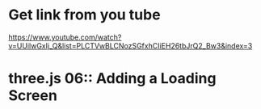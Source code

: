 # Get link from you tube
https://www.youtube.com/watch?v=UUilwGxIj_Q&list=PLCTVwBLCNozSGfxhCIiEH26tbJrQ2_Bw3&index=3

# three.js 06:: Adding a Loading Screen